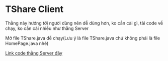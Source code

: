 <h1>TShare Client</h1>
<p>Thằng này hướng tới người dùng nên dễ dùng hơn, ko cần cài gì, tải code về chạy, ko cần cài nhiều như thằng Server</p>
<p>Mở file TShare.java để chạy(Lưu ý là file TShare.java chứ không phải là file HomePage.java nhé)</p>
<a href="https://github.com/trinhsytuan/TShareServer">Link code thằng Server đây</p>
